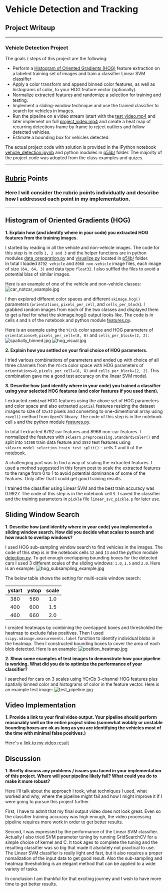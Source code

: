 
# **Vehicle Detection and Tracking**

## Project Writeup

---

### Vehicle Detection Project ###

The goals / steps of this project are the following:
* Perform a [Histogram of Oriented Gradients (HOG)](http://scikit-image.org/docs/dev/auto_examples/features_detection/plot_hog.html) feature extraction on a labeled training set of images and train a classifier Linear SVM classifier
* Apply a color transform and append binned color features, as well as histograms of color, to your HOG feature vector (optionally).
* Normalize extracted features and randomize a selection for training and testing.
* Implement a sliding-window technique and use the trained classifier to search for vehicles in images.
* Run the pipeline on a video stream (start with the [test_video.mp4](test_video.mp4) and later implement on full [project_video.mp4](project_video.mp4) and create a heat map of recurring detections frame by frame to reject outliers and follow detected vehicles.
* Estimate a bounding box for vehicles detected.

The actual project code with solution is provided in the IPython notebook [vehicle_detection.ipynb](vehicle_detection.ipynb) and python modules in [p5lib/](p5lib/) folder. The majority of the project code was adopted from the class examples and quizes.  

---

## [Rubric](https://review.udacity.com/#!/rubrics/513/view) Points ##
### Here I will consider the rubric points individually and describe how I addressed each point in my implementation. ### 

---

## Histogram of Oriented Gradients (HOG) ##

**1. Explain how (and identify where in your code) you extracted HOG features from the training images.**

I started by reading in all the vehicle and non-vehicle images. The code for this step is in cells `1, 2 and 3` and the helper functions are in python modules [data_preparation.py](p5lib/data_preparation.py) and [visualize.py](p5lib/visualize.py) located in [p5lib/](p5lib/) folder.   
In total I loaded `8792 vehicle` and `8968 non-vehicle` image files, each image of size `(64, 64, 3)` and data type `float32`. 
I also suffled the files to avoid a potential bias of similar images. 

Here is an example of one of the vehicle and non-vehicle classes:
![car_notcar_example.jpg](output_images/car_notcar_example.jpg)

I then explored different color spaces and different `skimage.hog()` parameters (`orientations`, `pixels_per_cell`, and `cells_per_block`). I grabbed random images from each of the two classes and displayed them to get a feel for what the skimage.hog() output looks like. The code is in cells `4` and `5` of the notebook and python module [features.py](p5lib/features.py).

Here is an example using the `YCrCb` color space and HOG parameters of `orientations=9`, `pixels_per_cell=(8, 8)` and `cells_per_block=(2, 2)`:
![spatially_binned.jpg](output_images/spatially_binned.jpg)
![hog_visual.jpg](output_images/hog_visual.jpg)

**2. Explain how you settled on your final choice of HOG parameters.**

I tried various combinations of parameters and ended up with choice of all three channels from the `YCrCb` color space with HOG parameters of `orientations=9`, `pixels_per_cell=(8, 8)` and `cells_per_block=(2, 2)`. This combination gave me a good test accuracy on the linear SVM model. 

**3. Describe how (and identify where in your code) you trained a classifier using your selected HOG features (and color features if you used them).**

I extracted `combined` HOG features using the above set of HOG parameters and color space and also extraxted `spatial` features resizing the dataset images to size of `32x32` pixels and converting to one-dimentional array using `ravel()` method from `OpenCV` library. The code of this step is in the notebook cell `6` and the python module [features.py](p5lib/features.py). 

In total I extracted 8792 car features and 8968 non-car features. I normalized the features with `sklearn.preprocessing.StandardScaler()` and split into `14208` train data feature and `3552` test features using `sklearn.model_selection.train_test_split()` - cells `7` and `8` of the notebook. 

A challenging part was to find a way of scaling the extracted features. I used a mothod suggested in this [forum](https://discussions.udacity.com/t/extract-hog-features-just-once-for-the-entire-region-of-interest-in-each-full-image-video-frame/458672) post to scale the extracted features to the range from 0 to 1 to avoid potential dominance of some of the features. Only after that I could get good training results.

I trained the classifier using Linear SVM and the best train accuracy was 0.9927. The code of this step is in the notebook cell `9`. I saved the classifier and the training parameters in `pickle` file `linear_svc_pickle.p` for later use.

## Sliding Window Search ##

**1. Describe how (and identify where in your code) you implemented a sliding window search. How did you decide what scales to search and how much to overlap windows?**

I used HOG sub-sampling window search to find vehicles in the images. The code of this step is in the notebook cells `12` and `13` and the python module [detection.py](p5lib/detection.py). To get enough overlapping bounding boxes for the detected cars I used 3 different scales of the sliding windows: `1.0`, `1.5` and `2.0`. Here is an example:
![hog_subsampling_example.jpg](output_images/hog_subsampling_example.jpg)

The below table shows the setting for multi-scale window search:

| ystart | ystop | scale | 
|:------:|:------:|:----:| 
|380|580|1.0|
|400|600|1.5|
|460|660|2.0|

I created heatmaps by combining the overlapped boxes and thresholded the heatmap to exclude false positives. Then I used `scipy.ndimage.measurements.label` function to identify individual blobs in the heatmap. Then I constructed bounding boxes to cover the area of each blob detected. Here is an example:
![position_heatmap.jpg](output_images/position_heatmap.jpg)

**2. Show some examples of test images to demonstrate how your pipeline is working. What did you do to optimize the performance of your classifier?**

I searched for cars on 3 scales using YCrCb 3-channel HOG features plus spatially binned color and histograms of color in the feature vector. Here is an example test image:
![test_pipeline.jpg](output_images/test_pipeline.jpg)

## Video Implementation ##

**1. Provide a link to your final video output. Your pipeline should perform reasonably well on the entire project video (somewhat wobbly or unstable bounding boxes are ok as long as you are identifying the vehicles most of the time with minimal false positives.)**

Here's a [link to my video result](project_video_output.mp4)

## Discussion ##

**1. Briefly discuss any problems / issues you faced in your implementation of this project. Where will your pipeline likely fail? What could you do to make it more robust?**

Here I'll talk about the approach I took, what techniques I used, what worked and why, where the pipeline might fail and how I might improve it if I were going to pursue this project further.

First, I have to admit that my final output video does not look great. Even so the classifier training accuracy was high enough, the video processing pipeline requires more work in order to get better results.

Second, I was expressed by the performance of the Linear SVM classifier. Actually I also tried SVM parameter tuning by running GridSearchCV for a simple choice of kernel and C. It took ages to complete the tuning and the resulting classifier was so big that made it alsolutely not practical to use. The Linear SVM classifier is really light and fast, but it also requires a proper nomalization of the input data to get good result. Also the sub-sampling and heatmap thresholding is an elegant method that can be applied to a wide variety of tasks. 

In conclusion I am thankful for that exciting journey and I wish to have more time to get better results.  
